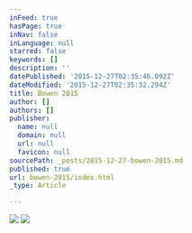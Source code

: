 ```yaml
---
inFeed: true
hasPage: true
inNav: false
inLanguage: null
starred: false
keywords: []
description: ''
datePublished: '2015-12-27T02:35:46.092Z'
dateModified: '2015-12-27T02:35:32.294Z'
title: Bowen 2015
author: []
authors: []
publisher:
  name: null
  domain: null
  url: null
  favicon: null
sourcePath: _posts/2015-12-27-bowen-2015.md
published: true
url: bowen-2015/index.html
_type: Article

---
```

![](https://the-grid-user-content.s3-us-west-2.amazonaws.com/b1745fe1-1b43-4e61-921e-81cf0d0ccb5a.jpg)
![](https://the-grid-user-content.s3-us-west-2.amazonaws.com/33dc8b6b-45d4-472f-87e8-dff236f04a5e.jpg)
